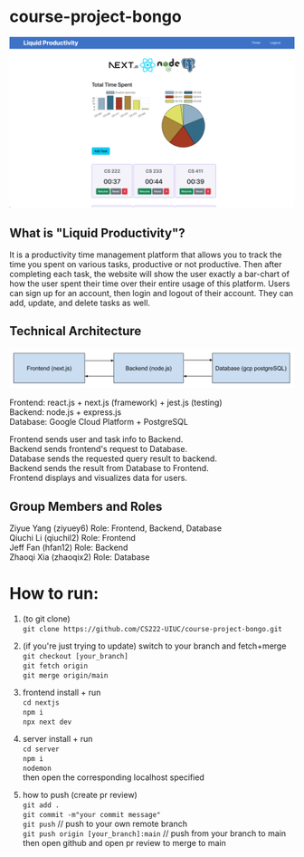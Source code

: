 # course-project-bongo
![Application Overview](nextjs/public/images/frontend.png)

## What is "Liquid Productivity"?

It is a productivity time management platform that allows you to track the time you spent on various tasks, productive or not productive. Then after completing each task, the website will show the user exactly a bar-chart of how the user spent their time over their entire usage of this platform. Users can sign up for an account, then login and logout of their account. They can add, update, and delete tasks as well. 

## Technical Architecture
![Software Architecture](nextjs/public/images/architecture.png)

Frontend: react.js + next.js (framework) + jest.js (testing) \
Backend: node.js + express.js \
Database: Google Cloud Platform + PostgreSQL 

Frontend sends user and task info to Backend. \
Backend sends frontend's request to Database. \
Database sends the requested query result to backend. \
Backend sends the result from Database to Frontend. \
Frontend displays and visualizes data for users. 

## Group Members and Roles
Ziyue Yang (ziyuey6) Role: Frontend, Backend, Database \
Qiuchi Li (qiuchil2) Role: Frontend \
Jeff Fan (hfan12) Role: Backend \
Zhaoqi Xia (zhaoqix2) Role: Database 

# How to run:
1. (to git clone) \
`git clone https://github.com/CS222-UIUC/course-project-bongo.git` 

1. (if you're just trying to update) switch to your branch and fetch+merge \
`git checkout [your_branch]` \
`git fetch origin` \
`git merge origin/main` 

2. frontend install + run \
`cd nextjs` \
`npm i` \
`npx next dev`

3. server install + run \
`cd server` \
`npm i` \
`nodemon` \
then open the corresponding localhost specified 

1. how to push (create pr review) \
`git add .` \
`git commit -m"your commit message"` \
`git push` // push to your own remote branch \
`git push origin [your_branch]:main` // push from your branch to main \
then open github and open pr review to merge to main 
